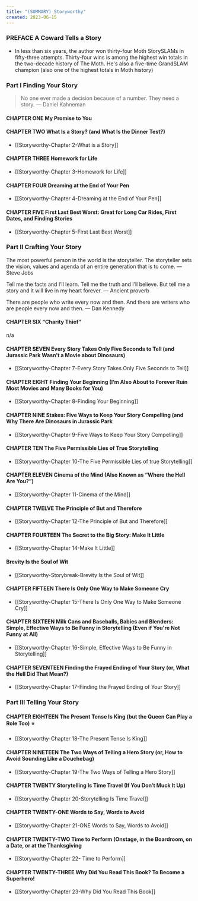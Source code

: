```yaml
---
title: "(SUMMARY) Storyworthy"
created: 2023-06-15
---
```


### PREFACE A Coward Tells a Story
- In less than six years, the author won thirty-four Moth StorySLAMs in fifty-three attempts. Thirty-four wins is among the highest win totals in the two-decade history of The Moth. He's also a five-time GrandSLAM champion (also one of the highest totals in Moth history)

### Part I Finding Your Story
> No one ever made a decision because of a number. They need a story. — Daniel Kahneman 

#### CHAPTER ONE My Promise to You

#### CHAPTER TWO What Is a Story? (and What Is the Dinner Test?)
- [[Storyworthy-Chapter 2-What is a Story]]

#### CHAPTER THREE Homework for Life
- [[Storyworthy-Chapter 3-Homework for Life]]

#### CHAPTER FOUR Dreaming at the End of Your Pen
- [[Storyworthy-Chapter 4-Dreaming at the End of Your Pen]]

#### CHAPTER FIVE First Last Best Worst: Great for Long Car Rides, First Dates, and Finding Stories
- [[Storyworthy-Chapter 5-First Last Best Worst]]


### Part II Crafting Your Story
The most powerful person in the world is the storyteller. The storyteller sets the vision, values and agenda of an entire generation that is to come. — Steve Jobs

Tell me the facts and I’ll learn. Tell me the truth and I’ll believe. But tell me a story and it will live in my heart forever. — Ancient proverb 

There are people who write every now and then. And there are writers who are people every now and then. — Dan Kennedy 

#### CHAPTER SIX “Charity Thief”
n/a
 
#### CHAPTER SEVEN Every Story Takes Only Five Seconds to Tell (and Jurassic Park Wasn’t a Movie about Dinosaurs)
- [[Storyworthy-Chapter 7-Every Story Takes Only Five Seconds to Tell]]

#### CHAPTER EIGHT Finding Your Beginning (I’m Also About to Forever Ruin Most Movies and Many Books for You)
- [[Storyworthy-Chapter 8-Finding Your Beginning]]

#### CHAPTER NINE Stakes: Five Ways to Keep Your Story Compelling (and Why There Are Dinosaurs in Jurassic Park
- [[Storyworthy-Chapter 9-Five Ways to Keep Your Story Compelling]]

#### CHAPTER TEN The Five Permissible Lies of True Storytelling 
- [[Storyworthy-Chapter 10-The Five Permissible Lies of true Storytelling]]

#### CHAPTER ELEVEN Cinema of the Mind (Also Known as “Where the Hell Are You?”)
- [[Storyworthy-Chapter 11-Cinema of the Mind]]

#### CHAPTER TWELVE The Principle of But and Therefore
- [[Storyworthy-Chapter 12-The Principle of But and Therefore]]

#### CHAPTER FOURTEEN The Secret to the Big Story: Make It Little
- [[Storyworthy-Chapter 14-Make It Little]]

#### Brevity Is the Soul of Wit
- [[Storyworthy-Storybreak-Brevity Is the Soul of Wit]]

#### CHAPTER FIFTEEN There Is Only One Way to Make Someone Cry
- [[Storyworthy-Chapter 15-There Is Only One Way to Make Someone Cry]]

#### CHAPTER SIXTEEN Milk Cans and Baseballs, Babies and Blenders: Simple, Effective Ways to Be Funny in Storytelling (Even if You're Not Funny at All)
- [[Storyworthy-Chapter 16-Simple, Effective Ways to Be Funny in Storytelling]]

#### CHAPTER SEVENTEEN Finding the Frayed Ending of Your Story (or, What the Hell Did That Mean?)
- [[Storyworthy-Chapter 17-Finding the Frayed Ending of Your Story]]

### Part III Telling Your Story

#### CHAPTER EIGHTEEN The Present Tense Is King (but the Queen Can Play a Role Too) ⭐
- [[Storyworthy-Chapter 18-The Present Tense Is King]]

#### CHAPTER NINETEEN The Two Ways of Telling a Hero Story (or, How to Avoid Sounding Like a Douchebag)
- [[Storyworthy-Chapter 19-The Two Ways of Telling a Hero Story]]

#### CHAPTER TWENTY Storytelling Is Time Travel (If You Don’t Muck It Up)
- [[Storyworthy-Chapter 20-Storytelling Is Time Travel]]

#### CHAPTER TWENTY-ONE Words to Say, Words to Avoid
- [[Storyworthy-Chapter 21-ONE Words to Say, Words to Avoid]]

#### CHAPTER TWENTY-TWO Time to Perform (Onstage, in the Boardroom, on a Date, or at the Thanksgiving
- [[Storyworthy-Chapter 22- Time to Perform]]

#### CHAPTER TWENTY-THREE Why Did You Read This Book? To Become a Superhero!
- [[Storyworthy-Chapter 23-Why Did You Read This Book]]

